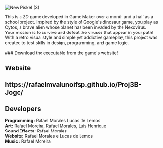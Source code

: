 ![New Piskel (3)](https://github.com/user-attachments/assets/e9fb62af-30a5-46fa-94ff-b5236d97553f)

 <p>This is a 2D game developed in Game Maker over a month and a half as a school project. Inspired by the style of Google's dinosaur game, you play as Cytos, a brave alien whose planet has been invaded by the Nexovirus. <br>Your mission is to survive and defeat the viruses that appear in your path! With a retro visual style and simple yet addictive gameplay, this project was created to test skills in design, programming, and game logic.
   <br>
  <br>
   ### Download the executable from the game's website!
  </p>
  <h2> Website <h2>
 https://rafaelmvalunoifsp.github.io/Proj3B-Jogo/
  <h2> Developers </h2>
    <b>Programming:</b> Rafael Morales Lucas de Lemos<br>
    <b>Art:</b> Rafael Moreira, Rafael Morales, Luis Henrique<br>
    <b>Sound Effects:</b> Rafael Morales<br>
    <b>Website:</b> Rafael Morales e Lucas de Lemos<br>
    <b>Music :</b> Rafael Moreira<br>
</body>



